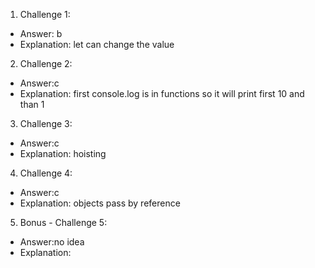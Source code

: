 1. Challenge 1:
  - Answer: b
  - Explanation: let can change the value


2. Challenge 2:
  - Answer:c
  - Explanation: first console.log is in functions so it will print first 10 and than 1


3. Challenge 3:
  - Answer:c
  - Explanation: hoisting


4. Challenge 4:
  - Answer:c
  - Explanation: objects pass by reference


5. Bonus - Challenge 5:
  - Answer:no idea
  - Explanation:
